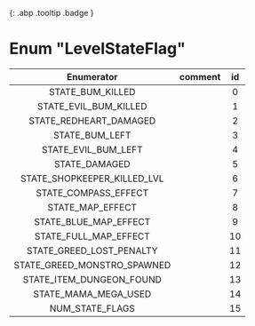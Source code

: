 [ ](#){: .abp .tooltip .badge }
# Enum "LevelStateFlag"
|Enumerator|comment|id|
|:--:|:--:|:--:|
| STATE_BUM_KILLED |  | 0 |
| STATE_EVIL_BUM_KILLED |  | 1 |
| STATE_REDHEART_DAMAGED |  | 2 |
| STATE_BUM_LEFT |  | 3 |
| STATE_EVIL_BUM_LEFT |  | 4 |
| STATE_DAMAGED |  | 5 |
| STATE_SHOPKEEPER_KILLED_LVL |  | 6 |
| STATE_COMPASS_EFFECT |  | 7 |
| STATE_MAP_EFFECT |  | 8 |
| STATE_BLUE_MAP_EFFECT |  | 9 |
| STATE_FULL_MAP_EFFECT |  | 10 |
| STATE_GREED_LOST_PENALTY |  | 11 |
| STATE_GREED_MONSTRO_SPAWNED |  | 12 |
| STATE_ITEM_DUNGEON_FOUND |  | 13 |
| STATE_MAMA_MEGA_USED |  | 14 |
| NUM_STATE_FLAGS |  | 15 |